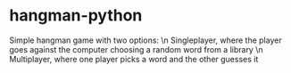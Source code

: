 # hangman-python
Simple hangman game with two options: \n
Singleplayer, where the player goes against the computer choosing a random word from a library \n
Multiplayer, where one player picks a word and the other guesses it
